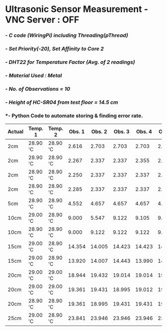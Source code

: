 # **Ultrasonic Sensor Measurement - VNC Server : OFF**
### *- C code (WiringPi) including Threading(pThread)*
### *- Set Priority(-20), Set Affinity to Core 2*
### *- DHT22 for Temperature Factor (Avg. of 2 readings)*
### *- Material Used : Metal*
### *- No. of Observations = 10*
### *- Height of HC-SR04 from test floor = 14.5 cm*
### *- Python Code to automate storing & finding error rate.

Actual | Temp. 1 | Temp. 2 | Obs. 1 | Obs. 2 | Obs. 3 | Obs. 4 | Obs. 5 | Obs. 6 | Obs. 7 | Obs. 8 | Obs. 9 | Obs. 10 | Repeat Value | Error Rate
---- | ---- | ---- | ---- | ---- | ---- | ---- | ---- | ---- | ---- | ---- | ---- | ---- | ---- | ----
 2cm | 28.90 'C | 28.90 'C | 2.616 | 2.703 | 2.703 | 2.703 | 2.703 | 2.703 | 2.703 | 2.703 | 2.686 | 2.703 | 2.703 | 0.703 
 2cm | 28.90 'C | 28.90 'C | 2.267 | 2.337 | 2.337 | 2.355 | 2.337 | 2.337 | 2.337 | 2.337 | 2.337 | 2.337 | 2.337 | 0.337 
 2cm | 28.90 'C | 28.90 'C | 2.250 | 2.337 | 2.337 | 2.337 | 2.337 | 2.320 | 2.337 | 10.185 | 2.337 | 2.354 | 2.337 | 0.337 
 2cm | 28.90 'C | 28.90 'C | 2.285 | 2.337 | 2.337 | 2.337 | 2.320 | 2.337 | 2.337 | 2.337 | 2.337 | 2.337 | 2.337 | 0.337 
 5cm | 28.90 'C | 28.90 'C | 4.552 | 4.657 | 4.657 | 4.657 | 4.657 | 4.657 | 4.657 | 4.657 | 4.657 | 4.657 | 4.656 | -0.344 
 10cm | 29.00 'C | 28.90 'C | 9.000 | 5.547 | 9.122 | 9.105 | 9.105 | 9.105 | 9.122 | 9.105 | 9.122 | 9.122 | 9.122 | -0.878 
 10cm | 28.90 'C | 28.90 'C | 9.000 | 9.122 | 9.122 | 9.122 | 9.105 | 9.105 | 9.105 | 9.122 | 9.122 | 9.105 | 9.122 | -0.878 
 15cm | 29.00 'C | 28.90 'C | 14.354 | 14.005 | 14.423 | 14.423 | 14.423 | 13.987 | 14.423 | 13.987 | 14.005 | 13.987 | 14.423 | -0.577 
 15cm | 29.00 'C | 28.90 'C | 13.920 | 14.007 | 14.443 | 13.990 | 14.007 | 14.408 | 14.443 | 14.408 | 14.007 | 14.007 | 14.007 | -0.993 
 20cm | 29.00 'C | 29.00 'C | 18.944 | 19.432 | 19.014 | 19.014 | 19.014 | 18.979 | 19.014 | 19.014 | 19.014 | 19.014 | 19.013 | -0.987 
 20cm | 29.00 'C | 29.00 'C | 19.361 | 19.431 | 18.995 | 19.012 | 19.448 | 18.995 | 19.448 | 19.431 | 19.431 | 19.448 | 19.430 | -0.570 
 20cm | 28.90 'C | 28.90 'C | 19.361 | 18.995 | 19.431 | 19.431 | 19.431 | 19.431 | 19.431 | 19.448 | 19.431 | 19.448 | 19.430 | -0.570 
 25cm | 29.00 'C | 28.90 'C | 23.841 | 23.946 | 23.946 | 23.946 | 23.946 | 23.946 | 23.963 | 23.946 | 23.963 | 23.946 | 23.946 | -1.054 
 